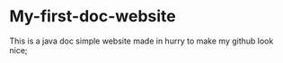 # My-first-doc-website
This is a java doc simple website made in hurry to make my github look nice;
